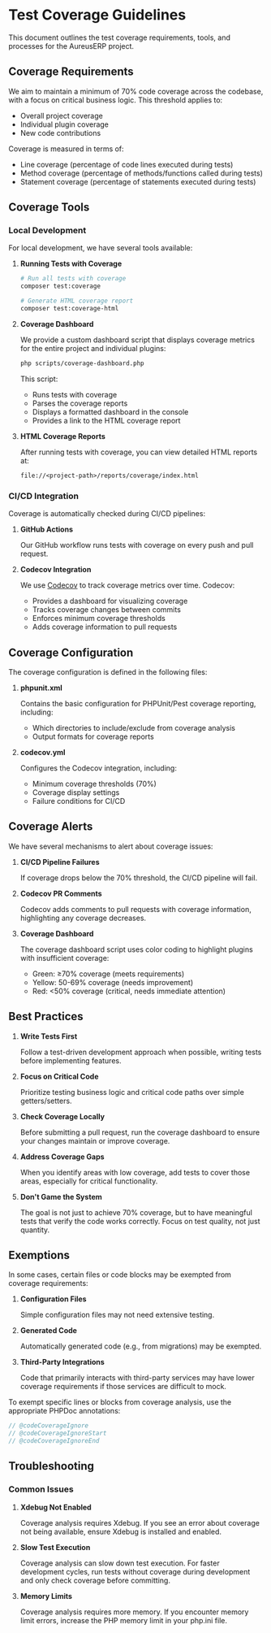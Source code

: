 # Test Coverage Guidelines

This document outlines the test coverage requirements, tools, and processes for the AureusERP project.

## Coverage Requirements

We aim to maintain a minimum of 70% code coverage across the codebase, with a focus on critical business logic. This threshold applies to:

- Overall project coverage
- Individual plugin coverage
- New code contributions

Coverage is measured in terms of:
- Line coverage (percentage of code lines executed during tests)
- Method coverage (percentage of methods/functions called during tests)
- Statement coverage (percentage of statements executed during tests)

## Coverage Tools

### Local Development

For local development, we have several tools available:

1. **Running Tests with Coverage**

   ```bash
   # Run all tests with coverage
   composer test:coverage
   
   # Generate HTML coverage report
   composer test:coverage-html
   ```

2. **Coverage Dashboard**

   We provide a custom dashboard script that displays coverage metrics for the entire project and individual plugins:

   ```bash
   php scripts/coverage-dashboard.php
   ```

   This script:
   - Runs tests with coverage
   - Parses the coverage reports
   - Displays a formatted dashboard in the console
   - Provides a link to the HTML coverage report

3. **HTML Coverage Reports**

   After running tests with coverage, you can view detailed HTML reports at:
   
   ```
   file://<project-path>/reports/coverage/index.html
   ```

### CI/CD Integration

Coverage is automatically checked during CI/CD pipelines:

1. **GitHub Actions**

   Our GitHub workflow runs tests with coverage on every push and pull request.

2. **Codecov Integration**

   We use [Codecov](https://codecov.io) to track coverage metrics over time. Codecov:
   
   - Provides a dashboard for visualizing coverage
   - Tracks coverage changes between commits
   - Enforces minimum coverage thresholds
   - Adds coverage information to pull requests

## Coverage Configuration

The coverage configuration is defined in the following files:

1. **phpunit.xml**

   Contains the basic configuration for PHPUnit/Pest coverage reporting, including:
   - Which directories to include/exclude from coverage analysis
   - Output formats for coverage reports

2. **codecov.yml**

   Configures the Codecov integration, including:
   - Minimum coverage thresholds (70%)
   - Coverage display settings
   - Failure conditions for CI/CD

## Coverage Alerts

We have several mechanisms to alert about coverage issues:

1. **CI/CD Pipeline Failures**

   If coverage drops below the 70% threshold, the CI/CD pipeline will fail.

2. **Codecov PR Comments**

   Codecov adds comments to pull requests with coverage information, highlighting any coverage decreases.

3. **Coverage Dashboard**

   The coverage dashboard script uses color coding to highlight plugins with insufficient coverage:
   - Green: ≥70% coverage (meets requirements)
   - Yellow: 50-69% coverage (needs improvement)
   - Red: <50% coverage (critical, needs immediate attention)

## Best Practices

1. **Write Tests First**

   Follow a test-driven development approach when possible, writing tests before implementing features.

2. **Focus on Critical Code**

   Prioritize testing business logic and critical code paths over simple getters/setters.

3. **Check Coverage Locally**

   Before submitting a pull request, run the coverage dashboard to ensure your changes maintain or improve coverage.

4. **Address Coverage Gaps**

   When you identify areas with low coverage, add tests to cover those areas, especially for critical functionality.

5. **Don't Game the System**

   The goal is not just to achieve 70% coverage, but to have meaningful tests that verify the code works correctly. Focus on test quality, not just quantity.

## Exemptions

In some cases, certain files or code blocks may be exempted from coverage requirements:

1. **Configuration Files**

   Simple configuration files may not need extensive testing.

2. **Generated Code**

   Automatically generated code (e.g., from migrations) may be exempted.

3. **Third-Party Integrations**

   Code that primarily interacts with third-party services may have lower coverage requirements if those services are difficult to mock.

To exempt specific lines or blocks from coverage analysis, use the appropriate PHPDoc annotations:

```php
// @codeCoverageIgnore
// @codeCoverageIgnoreStart
// @codeCoverageIgnoreEnd
```

## Troubleshooting

### Common Issues

1. **Xdebug Not Enabled**

   Coverage analysis requires Xdebug. If you see an error about coverage not being available, ensure Xdebug is installed and enabled.

2. **Slow Test Execution**

   Coverage analysis can slow down test execution. For faster development cycles, run tests without coverage during development and only check coverage before committing.

3. **Memory Limits**

   Coverage analysis requires more memory. If you encounter memory limit errors, increase the PHP memory limit in your php.ini file.
